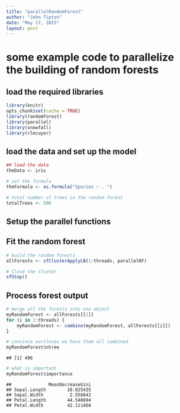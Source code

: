 ```yaml
---
title: "parallelRandomForest"
author: "John Tipton"
date: "May 17, 2015"
layout: post
---
```


# some example code to parallelize the building of random forests


## load the required libraries

```r
library(knitr)
opts_chunk$set(cache = TRUE)
library(randomForest)
library(parallel)
library(snowfall)
library(rlecuyer)
```
## load the data and set up the model

```r
## load the data
theData <- iris

# set the formula
theFormula <- as.formula("Species ~ . ")

# total number of trees in the random forest
totalTrees <- 500
```
## Setup the parallel functions

## Fit the random forest

```r
# build the random forests
allForests <- sfClusterApplyLB(1:threads, parallelRF)

# Close the cluster
sfStop()
```
## Process forest output

```r
# merge all the forests into one object
myRandomForest <- allForests[[1]]
for (i in 2:threads) {
    myRandomForest <- combine(myRandomForest, allForests[[i]])
}

# convince oursleves we have them all combined
myRandomForest$ntree
```

```
## [1] 496
```

```r
# what is important
myRandomForest$importance
```

```
##              MeanDecreaseGini
## Sepal.Length        10.025435
## Sepal.Width          2.556842
## Petal.Length        44.540894
## Petal.Width         42.111466
```
